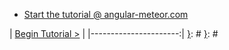 
- [Start the tutorial @ angular-meteor.com](https://www.angular-meteor.com/tutorials/whatsapp2/meteor/setup)



[}]: #
[{]: <region> (footer)
[{]: <helper> (nav_step)
| [Begin Tutorial >](manuals/views/step1.md) |
|----------------------:|
[}]: #
[}]: #